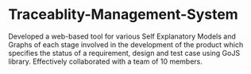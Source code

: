 # Traceablity-Management-System
Developed a web-based tool for various Self Explanatory Models and Graphs of each stage involved in the development of the product which specifies the status of a requirement, design and test case using GoJS library. Effectively collaborated with a team of 10 members.
